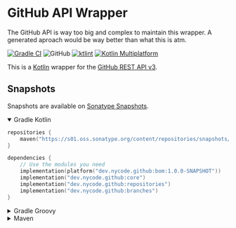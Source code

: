 # GitHub API Wrapper

The GitHub API is way too big and complex to maintain this wrapper. A generated aproach would be way better than what this is atm.

[![Gradle CI](https://github.com/NyCodeGHG/github-api-wrapper/actions/workflows/ci.yml/badge.svg?branch=dev)](https://github.com/NyCodeGHG/github-api-wrapper/actions/workflows/ci.yml)
![GitHub](https://img.shields.io/github/license/NyCodeGHG/github-api-wrapper?color=067abd&style=flat-square)
[![ktlint](https://img.shields.io/badge/code%20style-%E2%9D%A4-FF4081.svg?style=flat-square)](https://ktlint.github.io/)
[![Kotlin Multiplatform](https://img.shields.io/badge/Kotlin-multiplatform-7d23eb?logo=kotlin&style=flat-square)](https://kotlinlang.org)

This is a [Kotlin](https://kotlinlang.org) wrapper for the [GitHub REST API v3](https://docs.github.com/rest/).

## Snapshots

Snapshots are available on [Sonatype Snapshots](https://s01.oss.sonatype.org/content/repositories/snapshots/).

<details open>
<summary>Gradle Kotlin</summary>

```kotlin
repositories {
    maven("https://s01.oss.sonatype.org/content/repositories/snapshots/")
}

dependencies {
    // Use the modules you need
    implementation(platform("dev.nycode.github:bom:1.0.0-SNAPSHOT"))
    implementation("dev.nycode.github:core")
    implementation("dev.nycode.github:repositories")
    implementation("dev.nycode.github:branches")
}
```

</details>

<details>
<summary>Gradle Groovy</summary>

```groovy
repositories {
    maven {
        url 'https://s01.oss.sonatype.org/content/repositories/snapshots/'
    }
}

dependencies {
    // Use the modules you need
    implementation platform('dev.nycode.github:bom:1.0.0-SNAPSHOT')
    implementation 'dev.nycode.github:core'
    implementation 'dev.nycode.github:repositories'
    implementation 'dev.nycode.github:branches'
}
```

</details>

<details>
<summary>Maven</summary>

```xml
<repositories>
    <repository>
        <id>sonatype-01</id>
        <url>https://s01.oss.sonatype.org/content/repositories/snapshots/</url>
    </repository>
</repositories>

<dependencyManagement>
<dependencies>
    <dependency>
        <groupId>dev.nycode.github</groupId>
        <artifactId>bom</artifactId>
        <version>1.0.0-SNAPSHOT</version>
        <type>pom</type>
        <scope>import</scope>
    </dependency>
</dependencies>
</dependencyManagement>

<dependencies>
    <!-- Use the modules you need -->
    <dependency>
        <groupId>dev.nycode.github</groupId>
        <artifactId>core</artifactId>
    </dependency>
    <dependency>
        <groupId>dev.nycode.github</groupId>
        <artifactId>repositories</artifactId>
    </dependency>
    <dependency>
        <groupId>dev.nycode.github</groupId>
        <artifactId>branches</artifactId>
    </dependency>
</dependencies>
```

</details>
